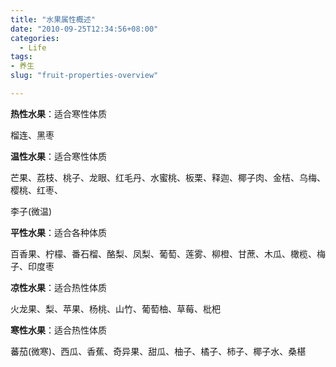 ```yaml
---
title: "水果属性概述"
date: "2010-09-25T12:34:56+08:00"
categories:
  - Life
tags: 
- 养生
slug: "fruit-properties-overview"

---
```


**热性水果**：适合寒性体质

榴连、黑枣

**温性水果**：适合寒性体质

芒果、荔枝、桃子、龙眼、红毛丹、水蜜桃、板栗、释迦、椰子肉、金桔、乌梅、樱桃、红枣、

李子(微温)

**平性水果**：适合各种体质

百香果、柠檬、番石榴、酪梨、凤梨、葡萄、莲雾、柳橙、甘蔗、木瓜、橄榄、梅子、印度枣

**凉性水果**：适合热性体质

火龙果、梨、苹果、杨桃、山竹、葡萄柚、草莓、枇杷

**寒性水果**：适合热性体质

蕃茄(微寒)、西瓜、香蕉、奇异果、甜瓜、柚子、橘子、柿子、椰子水、桑椹
